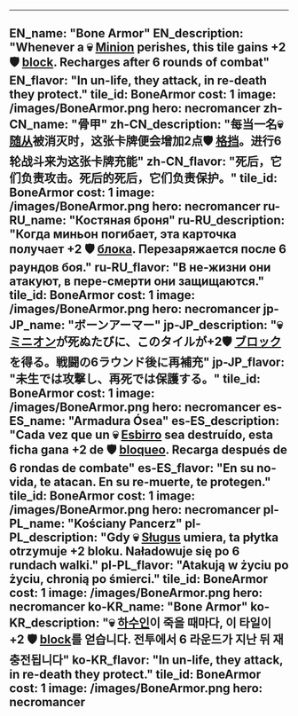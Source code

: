 ---

EN_name: "Bone Armor"
EN_description: "Whenever a 💀 <u>Minion</u> perishes, this tile gains +2 🛡️️ <u>block</u>. Recharges after 6 rounds of combat"
EN_flavor: "In un-life, they attack, in re-death they protect."
tile_id: BoneArmor
cost: 1
image: /images/BoneArmor.png
hero: necromancer
zh-CN_name: "骨甲"
zh-CN_description: "每当一名💀 <u>随从</u>被消灭时，这张卡牌便会增加2点🛡️️ <u>格挡</u>。进行6轮战斗来为这张卡牌充能"
zh-CN_flavor: "死后，它们负责攻击。死后的死后，它们负责保护。"
tile_id: BoneArmor
cost: 1
image: /images/BoneArmor.png
hero: necromancer
ru-RU_name: "Костяная броня"
ru-RU_description: "Когда миньон погибает, эта карточка получает +2 🛡️️ <u>блока</u>. Перезаряжается после 6 раундов боя."
ru-RU_flavor: "В не-жизни они атакуют, в пере-смерти они защищаются."
tile_id: BoneArmor
cost: 1
image: /images/BoneArmor.png
hero: necromancer
jp-JP_name: "ボーンアーマー"
jp-JP_description: "💀 <u>ミニオン</u>が死ぬたびに、このタイルが+2🛡️️ <u>ブロック</u>を得る。戦闘の6ラウンド後に再補充"
jp-JP_flavor: "未生では攻撃し、再死では保護する。"
tile_id: BoneArmor
cost: 1
image: /images/BoneArmor.png
hero: necromancer
es-ES_name: "Armadura Ósea"
es-ES_description: "Cada vez que un 💀 <u>Esbirro</u> sea destruído, esta ficha gana +2 de 🛡️️ <u>bloqueo</u>. Recarga después de 6 rondas de combate"
es-ES_flavor: "En su no-vida, te atacan. En su re-muerte, te protegen."
tile_id: BoneArmor
cost: 1
image: /images/BoneArmor.png
hero: necromancer
pl-PL_name: "Kościany Pancerz"
pl-PL_description: "Gdy 💀 <u>Sługus</u> umiera, ta płytka otrzymuje +2 bloku. Naładowuje się po 6 rundach walki."
pl-PL_flavor: "Atakują w życiu po życiu, chronią po śmierci."
tile_id: BoneArmor
cost: 1
image: /images/BoneArmor.png
hero: necromancer
ko-KR_name: "Bone Armor"
ko-KR_description: "💀 <u>하수인</u>이 죽을 때마다, 이 타일이 +2 🛡️️ <u>block</u>를 얻습니다. 전투에서 6 라운드가 지난 뒤 재충전됩니다"
ko-KR_flavor: "In un-life, they attack, in re-death they protect."
tile_id: BoneArmor
cost: 1
image: /images/BoneArmor.png
hero: necromancer
---